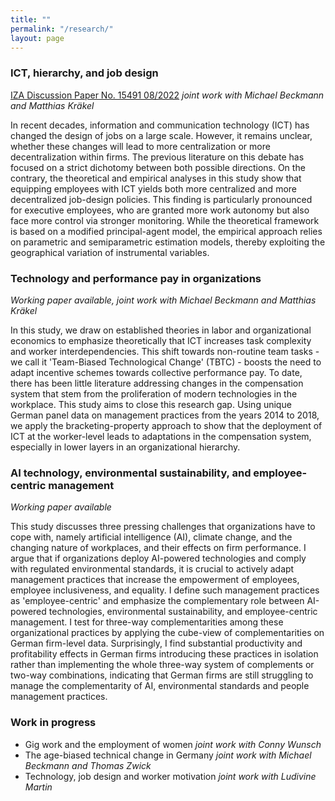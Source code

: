 ```yaml
---
title: ""
permalink: "/research/"
layout: page
---
```


### ICT, hierarchy, and job design 
[IZA Discussion Paper No. 15491 08/2022](https://www.iza.org/publications/dp/15491/information-and-communication-technology-hierarchy-and-job-design) *joint work with Michael Beckmann and Matthias Kräkel*

In recent decades, information and communication technology (ICT) has changed the design of jobs on a large scale. However, it remains unclear, whether these changes will lead to more centralization or more decentralization within firms. The previous literature on this debate has focused on a strict dichotomy between both possible directions. On the contrary, the theoretical and empirical analyses in this study show that equipping employees with ICT yields both more centralized  and more decentralized job-design policies. This finding is particularly pronounced for executive employees, who are granted more work autonomy but also face more control via stronger monitoring. While the theoretical framework is based on a modified principal-agent model, the empirical approach relies on parametric and semiparametric estimation models, thereby exploiting the geographical variation of instrumental variables.

### Technology and performance pay in organizations
*Working paper available,* *joint work with Michael Beckmann and Matthias Kräkel*

In this study, we draw on established theories in labor and organizational economics to emphasize theoretically that ICT increases task complexity and worker interdependencies. This shift towards non-routine team tasks - we call it 'Team-Biased Technological Change' (TBTC) - boosts the need to adapt incentive schemes towards collective performance pay. To date, there has been little literature addressing changes in the compensation system that stem from the proliferation of modern technologies in the workplace. This study aims to close this research gap. Using unique German panel data on management practices from the years 2014 to 2018, we apply the bracketing-property approach to show that the deployment of ICT at the worker-level leads to adaptations in the compensation system, especially in lower layers in an organizational hierarchy.

### AI technology, environmental sustainability, and employee-centric management
*Working paper available*

This study discusses three pressing challenges that organizations have to cope with, namely artificial intelligence (AI), climate change, and the changing nature of workplaces, and their effects on firm performance. I argue that if organizations deploy AI-powered technologies and comply with regulated environmental standards, it is crucial to actively adapt management practices that increase the empowerment of employees, employee inclusiveness, and equality. I define such management practices as 'employee-centric' and emphasize the complementary role between AI-powered technologies, environmental sustainability, and employee-centric management. I test for three-way complementarities among these organizational practices by applying the cube-view of complementarities on German firm-level data. Surprisingly, I find substantial productivity and profitability effects in German firms introducing these practices in isolation rather than implementing the whole three-way system of complements or two-way combinations, indicating that German firms are still struggling to manage the complementarity of AI, environmental standards and people management practices.

### Work in progress

- Gig work and the employment of women *joint work with Conny Wunsch*
- The age-biased technical change in Germany *joint work with Michael Beckmann and Thomas Zwick*
- Technology, job design and worker motivation *joint work with Ludivine Martin*
